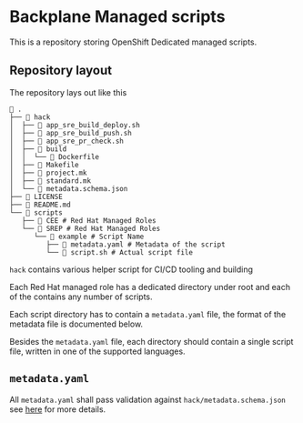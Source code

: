 # Backplane Managed scripts

This is a repository storing OpenShift Dedicated managed scripts.

## Repository layout

The repository lays out like this

```text
 .
├──  hack
│  ├──  app_sre_build_deploy.sh
│  ├──  app_sre_build_push.sh
│  ├──  app_sre_pr_check.sh
│  ├──  build
│  │  └──  Dockerfile
│  ├──  Makefile
│  ├──  project.mk
│  ├──  standard.mk
│  └──  metadata.schema.json
├──  LICENSE
├──  README.md
└──  scripts
   ├──  CEE # Red Hat Managed Roles
   └──  SREP # Red Hat Managed Roles
      └──  example # Script Name
         ├──  metadata.yaml # Metadata of the script
         └──  script.sh # Actual script file
```

`hack` contains various helper script for CI/CD tooling and building

Each Red Hat managed role has a dedicated directory under root and each of the contains any number
of scripts.

Each script directory has to contain a `metadata.yaml` file, the format of the metadata file is
documented below.

Besides the `metadata.yaml` file, each directory should contain a single script file, written in one of
the supported languages.

## `metadata.yaml`

All `metadata.yaml` shall pass validation against `hack/metadata.schema.json` see [here](https://json-schema.org/) for more details.



